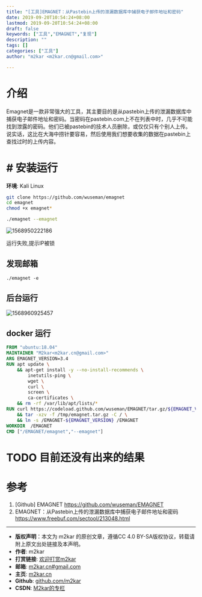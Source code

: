 ```yaml
---
title: "[工具]EMAGNET：从Pastebin上传的泄漏数据库中捕获电子邮件地址和密码"
date: 2019-09-20T10:54:24+08:00
lastmod: 2019-09-20T10:54:24+08:00
draft: false
keywords: ["工具","EMAGNET","复现"]
description: ""
tags: []
categories: ["工具"]
author: "m2kar <m2kar.cn@gmail.com>"

---
```


# 介绍
Emagnet是一款非常强大的工具，其主要目的是从pastebin上传的泄漏数据库中捕获电子邮件地址和密码。当密码在pastebin.com上不在列表中时，几乎不可能找到泄露的密码。他们已被pastebin的技术人员删除，或仅仅只有个别人上传。说实话，这比在大海中捞针要容易，然后使用我们想要收集的数据在pastebin上查找过时的上传内容。

# # 安装运行

**环境**: Kali Linux

```bash
git clone https://github.com/wuseman/emagnet
cd emagnet
chmod +x emagnet*

./emagnet --emagnet
```

![1568950222186](https://cdn.jsdelivr.net/gh/m2kar/bucket/img/1568950222186.png)

运行失败,提示IP被锁


## 发现邮箱

```
./emagnet -e
```

## 后台运行



![1568960925457](https://cdn.jsdelivr.net/gh/m2kar/bucket/img/1568960925457.png)

## docker 运行

```dockerfile
FROM "ubuntu:18.04"
MAINTAINER "M2kar<m2kar.cn@gmail.com>"
ARG EMAGNET_VERSION=3.4
RUN apt update \
    && apt-get install -y --no-install-recommends \
        inetutils-ping \
        wget \
        curl \
        screen \
        ca-certificates \
    && rm -rf /var/lib/apt/lists/*
RUN curl https://codeload.github.com/wuseman/EMAGNET/tar.gz/${EMAGNET_VERSION} > /tmp/emagnet.tar.gz \
    && tar -xzv -f /tmp/emagnet.tar.gz -C / \
    && ln -s /EMAGNET-${EMAGNET_VERSION} /EMAGNET
WORKDIR  /EMAGNET
CMD ["/EMAGNET/emagnet","--emagnet"]

```

# TODO 目前还没有出来的结果

# 参考

1. [Github] EMAGNET https://github.com/wuseman/EMAGNET
2. EMAGNET：从Pastebin上传的泄漏数据库中捕获电子邮件地址和密码 https://www.freebuf.com/sectool/213048.html




--------
- **版权声明**：本文为 m2kar 的原创文章，遵循CC 4.0 BY-SA版权协议，转载请附上原文出处链接及本声明。
- **作者**: m2kar
- **打赏链接**: [欢迎打赏m2kar](http://m2kar-cn.mikecrm.com/wy97haW)
- **邮箱**: [m2kar.cn#gmail.com](mailto:m2kar.cn@gmail.com)
- **主页**: [m2kar.cn](https://m2kar.cn)
- **Github**: [github.com/m2kar](https://github.com/m2kar)
- **CSDN**: [M2kar的专栏](https://m2kar.blog.csdn.net)
